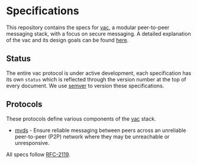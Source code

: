 # Specifications

This repository contains the specs for [vac](https://vac.dev), a modular peer-to-peer messaging stack, with a focus on secure messaging. A detailed explanation of the vac and its design goals can be found [here](https://vac.dev/vac-overview).

## Status

The entire vac protocol is under active development, each specification has its own `status` which is reflected through the version number at the top of every document. We use [semver](https://semver.org/) to version these specifications.

## Protocols

These protocols define various components of the [vac](https://vac.dev) stack.

 - [mvds](./mvds/README.md) - Ensure reliable messaging between peers across an unreliable peer-to-peer (P2P) network where they may be unreachable or unresponsive.
 
<!-- @Todo put this in a better place !-->
All specs follow [RFC-2119](https://tools.ietf.org/html/rfc2119).
